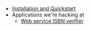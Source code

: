 - [Installation and Quickstart](installation-and-quickstart.md)
- Applications we're hacking at
    - [Web service ISBN verifier](isbn-verifier.md)
